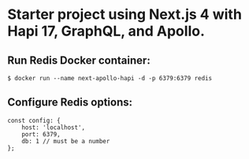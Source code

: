 # Starter project using Next.js 4 with Hapi 17, GraphQL, and Apollo.

## Run Redis Docker container:
```
$ docker run --name next-apollo-hapi -d -p 6379:6379 redis
```
## Configure Redis options:
```
const config: {
    host: 'localhost',
    port: 6379,
    db: 1 // must be a number
};
```
